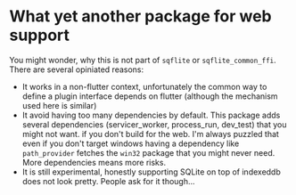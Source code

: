 # What yet another package for web support

You might wonder, why this is not part of `sqflite` or `sqflite_common_ffi`. There are several opiniated reasons:
- It works in a non-flutter context, unfortunately the common way to define a plugin interface depends on flutter (although the mechanism used here is similar)
- It avoid having too many dependencies by default. This package adds several dependencies (servicer_worker, process_run,
  dev_test) that you might not want. if you don't build for the web. I'm always puzzled that even if you don't target windows
  having a dependency like `path_provider` fetches the `win32` package that you might never need. More dependencies means more risks.
- It is still experimental, honestly supporting SQLite on top of indexeddb does not look pretty. People ask for it though...
